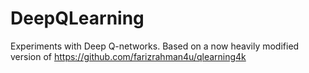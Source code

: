 # DeepQLearning
Experiments with Deep Q-networks. Based on a now heavily modified version of https://github.com/farizrahman4u/qlearning4k
